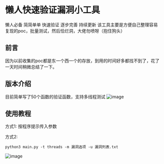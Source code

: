 # 懒人快速验证漏洞小工具
懒人必备 简简单单 快速验证 逐步完善 持续更新
该工具主要是方便自己整理容易复现的poc，批量测试，然后恰烂洞，大佬勿喷呀（抱住狗头）
## 前言
因为以前收集的poc都是东一个西一个的存放，到用的时间好多都找不到了，花了一天时间稍微总结了一下。
## 版本介绍
目前简单写了50个函数的验证函数，支持多线程测试
![image](https://user-images.githubusercontent.com/60703362/218304975-c40d3ea5-098f-4267-83f8-8cf045b65fa1.png)
## 使用教程
方式1:
按程序提示传入参数

方式2:
```
python3 main.py -t threads -m 漏洞选项 -u 漏洞列表.txt
```
![image](https://user-images.githubusercontent.com/60703362/218305110-ef963c12-be8b-4724-b7b5-f98ce2450275.png)
